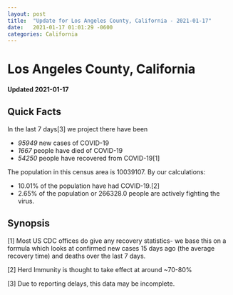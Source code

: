 ```yaml
---
layout: post
title:  "Update for Los Angeles County, California - 2021-01-17"
date:   2021-01-17 01:01:29 -0600
categories: California
---
```


# Los Angeles County, California
#### Updated 2021-01-17

## Quick Facts

In the last 7 days[3] we project there have been
- *95949* new cases of COVID-19
- *1667* people have died of COVID-19
- *54250* people have recovered from COVID-19[1]

The population in this census area is 10039107. By our calculations:
- 10.01% of the population have had COVID-19.[2]
- 2.65% of the population or 266328.0 people are actively fighting the virus.

## Synopsis




[1] Most US CDC offices do give any recovery statistics- we base this on a formula which looks at confirmed new cases
15 days ago (the average recovery time) and deaths over the last 7 days.

[2] Herd Immunity is thought to take effect at around ~70-80%

[3] Due to reporting delays, this data may be incomplete.
 
    